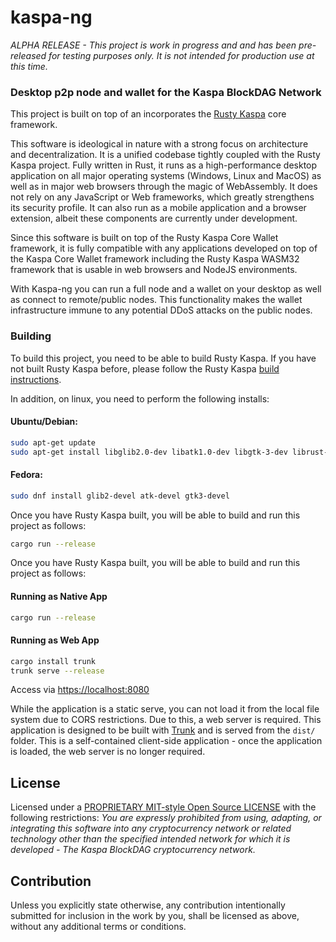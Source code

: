 # kaspa-ng

_ALPHA RELEASE - This project is work in progress and and has been pre-released for testing purposes only._
_It is not intended for production use at this time._

### Desktop p2p node and wallet for the Kaspa BlockDAG Network

This project is built on top of an incorporates the [Rusty Kaspa](https://github.com/kaspanet/rusty-kaspa) core framework.

This software is ideological in nature with a strong focus on architecture and decentralization. It is a unified codebase tightly coupled with the Rusty Kaspa project. Fully written in Rust, it runs as a high-performance desktop application on all major operating systems (Windows, Linux and MacOS) as well as in major web browsers through the magic of WebAssembly. It does not rely on any JavaScript or Web frameworks, which greatly strengthens its security profile. It can also run as a mobile application and a browser extension, albeit these components are currently under development.

Since this software is built on top of the Rusty Kaspa Core Wallet framework, it is fully compatible with any applications developed on top of the Kaspa Core Wallet framework including the Rusty Kaspa WASM32 framework that is usable in web browsers and NodeJS environments.

With Kaspa-ng you can run a full node and a wallet on your desktop as well as connect to remote/public nodes. This functionality makes the wallet infrastructure immune to any potential DDoS attacks on the public nodes.

### Building

To build this project, you need to be able to build Rusty Kaspa. If you have not built Rusty Kaspa before, please follow the Rusty Kaspa [build instructions](https://github.com/kaspanet/rusty-kaspa/blob/master/README.md).

In addition, on linux, you need to perform the following installs:

#### Ubuntu/Debian:
```bash
sudo apt-get update
sudo apt-get install libglib2.0-dev libatk1.0-dev libgtk-3-dev librust-atk-dev
```

#### Fedora:
```bash
sudo dnf install glib2-devel atk-devel gtk3-devel
```

Once you have Rusty Kaspa built, you will be able to build and run this project as follows:

```bash
cargo run --release
```
Once you have Rusty Kaspa built, you will be able to build and run this project as follows:

#### Running as Native App
```bash
cargo run --release
```

#### Running as Web App
```bash
cargo install trunk
trunk serve --release
```
Access via [https://localhost:8080](https://localhost:8080)

While the application is a static serve, you can not load it from the local file system due to CORS restrictions. Due to this, a web server is required. This application is designed to be built with [Trunk](https://trunkrs.dev/) and is served from the `dist/` folder.  This is a self-contained client-side application - once the application is loaded, the web server is no longer required.

## License

Licensed under a [PROPRIETARY MIT-style Open Source LICENSE](LICENSE) with the following restrictions: 
_You are expressly prohibited from using, adapting, or integrating this software into any cryptocurrency network or related technology other than the specified intended network for which it is developed - The Kaspa BlockDAG cryptocurrency network._

## Contribution

Unless you explicitly state otherwise, any contribution intentionally submitted
for inclusion in the work by you, shall be licensed as above, without any
additional terms or conditions.
